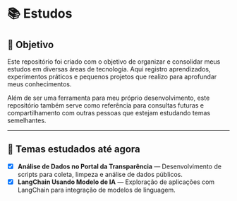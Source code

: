 # 📚 Estudos

## 🎯 Objetivo

Este repositório foi criado com o objetivo de organizar e consolidar meus estudos em diversas áreas de tecnologia. Aqui registro aprendizados, experimentos práticos e pequenos projetos que realizo para aprofundar meus conhecimentos.

Além de ser uma ferramenta para meu próprio desenvolvimento, este repositório também serve como referência para consultas futuras e compartilhamento com outras pessoas que estejam estudando temas semelhantes.

---

## 📌 Temas estudados até agora

- [x] **Análise de Dados no Portal da Transparência** — Desenvolvimento de scripts para coleta, limpeza e análise de dados públicos.
- [x] **LangChain Usando Modelo de IA** — Exploração de aplicações com LangChain para integração de modelos de linguagem.
